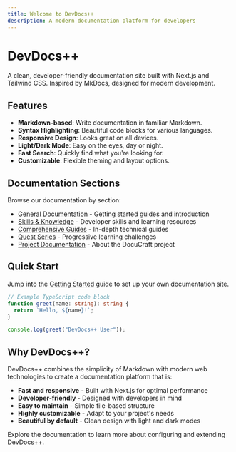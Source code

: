 ```yaml
---
title: Welcome to DevDocs++
description: A modern documentation platform for developers
---
```


# DevDocs++

A clean, developer-friendly documentation site built with Next.js and Tailwind CSS. Inspired by MkDocs, designed for modern development.

## Features

- **Markdown-based**: Write documentation in familiar Markdown.
- **Syntax Highlighting**: Beautiful code blocks for various languages.
- **Responsive Design**: Looks great on all devices.
- **Light/Dark Mode**: Easy on the eyes, day or night.
- **Fast Search**: Quickly find what you're looking for.
- **Customizable**: Flexible theming and layout options.

## Documentation Sections

Browse our documentation by section:

- [General Documentation](/docs/general/index) - Getting started guides and introduction
- [Skills & Knowledge](/docs/skills/index) - Developer skills and learning resources
- [Comprehensive Guides](/docs/comprehensive-guides/index) - In-depth technical guides
- [Quest Series](/docs/quests/index) - Progressive learning challenges
- [Project Documentation](/docs/project-docs/index) - About the DocuCraft project

## Quick Start

Jump into the [Getting Started](/docs/general/getting-started) guide to set up your own documentation site.

```typescript
// Example TypeScript code block
function greet(name: string): string {
  return `Hello, ${name}!`;
}

console.log(greet("DevDocs++ User"));
```

## Why DevDocs++?

DevDocs++ combines the simplicity of Markdown with modern web technologies to create a documentation platform that is:

- **Fast and responsive** - Built with Next.js for optimal performance
- **Developer-friendly** - Designed with developers in mind
- **Easy to maintain** - Simple file-based structure
- **Highly customizable** - Adapt to your project's needs
- **Beautiful by default** - Clean design with light and dark modes

Explore the documentation to learn more about configuring and extending DevDocs++.